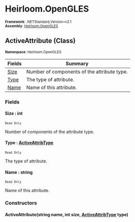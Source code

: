 # Heirloom.OpenGLES

<small>**Framework**: .NETStandard,Version=v2.1</small>  
<small>**Assembly**: [Heirloom.OpenGLES](../Heirloom.OpenGLES/Heirloom.OpenGLES.md)</small>  

## ActiveAttribute (Class)
<small>**Namespace**: Heirloom.OpenGLES</sub></small>  

| Fields            | Summary                                     |
|-------------------|---------------------------------------------|
| [Size](#SIZE9C93) | Number of components of the attribute type. |
| [Type](#TYPE2333) | The type of attribute.                      |
| [Name](#NAME5943) | Name of this attribute.                     |

### Fields

#### <a name="SIZE9C93"></a> Size : int
<small>`Read Only`</small>

Number of components of the attribute type.

#### <a name="TYPE2333"></a> Type : [ActiveAttribType](Heirloom.OpenGLES.ActiveAttribType.md)
<small>`Read Only`</small>

The type of attribute.

#### <a name="NAME5943"></a> Name : string
<small>`Read Only`</small>

Name of this attribute.

### Constructors

#### ActiveAttribute(string name, int size, [ActiveAttribType](Heirloom.OpenGLES.ActiveAttribType.md) type)

